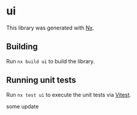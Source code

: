 # ui

This library was generated with [Nx](https://nx.dev).

## Building

Run `nx build ui` to build the library.

## Running unit tests

Run `nx test ui` to execute the unit tests via [Vitest](https://vitest.dev/).

some update
